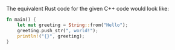 The equivalent Rust code for the given C++ code would look like:

```rust
fn main() {
    let mut greeting = String::from("Hello");
    greeting.push_str(", world!");
    println!("{}", greeting);
}
```
